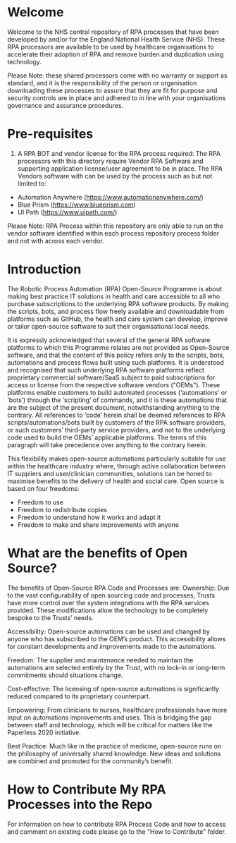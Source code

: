 # Welcome

Welcome to the NHS central repository of RPA processes that have been developed by and/or for the England National Health Service (NHS). These RPA processors are available to be used by healthcare organisations to accelerate their adoption of RPA and remove burden and duplication using technology.

Please Note: these shared processors come with no warranty or support as standard, and it is the responsibility of the person or organisation downloading these processes to assure that they are fit for purpose and security controls are in place and adhered to in line with your organisations governance and assurance procedures.

# Pre-requisites  

1. A RPA BOT and vendor license for the RPA process required: The RPA processors with this directory require Vendor RPA Software and supporting application license/user agreement to be in place. The RPA Vendors software with can be used by the process such as but not limited to:

- Automation Anywhere (https://www.automationanywhere.com/)
- Blue Prism (https://www.blueprism.com)
- UI Path (https://www.uipath.com/)

Please Note: RPA Process within this repository are only able to run on the vendor software identified within each process repository process folder and not with across each vendor.


# Introduction

The Robotic Process Automation (RPA) Open-Source Programme is about making best practice IT solutions in health and care accessible to all who purchase subscriptions to the underlying RPA software products. By making the scripts, bots, and process flow freely available and downloadable from platforms such as GitHub, the health and care system can develop, improve or tailor open-source software to suit their organisational local needs.

It is expressly acknowledged that several of the general RPA software platforms to which this Programme relates are not provided as Open-Source software, and that the content of this policy refers only to the scripts, bots, automations and process flows built using such platforms.  It is understood and recognised that such underlying RPA software platforms reflect proprietary commercial software/SaaS subject to paid subscriptions for access or license from the respective software vendors ("OEMs").  These platforms enable customers to build automated processes (‘automations’ or ‘bots’) through the ‘scripting’ of commands, and it is these automations that are the subject of the present document, notwithstanding anything to the contrary.  All references to ‘code’ herein shall be deemed references to RPA scripts/automations/bots built by customers of the RPA software providers, or such customers’ third-party service providers, and not to the underlying code used to build the OEMs’ applicable platforms.  The terms of this paragraph will take precedence over anything to the contrary herein.   

This flexibility makes open-source automations particularly suitable for use within the healthcare industry where, through active collaboration between IT suppliers and user/clinician communities, solutions can be honed to maximise benefits to the delivery of health and social care.
Open source is based on four freedoms:

- Freedom to use
- Freedom to redistribute copies
- Freedom to understand how it works and adapt it
- Freedom to make and share improvements with anyone

# What are the benefits of Open Source?

The benefits of Open-Source RPA Code and Processes are:
Ownership: Due to the vast configurability of open sourcing code and processes, Trusts have more control over the system integrations with the RPA services provided. These modifications allow the technology to be completely bespoke to the Trusts’ needs.

Accessibility: Open-source automations can be used and changed by anyone who has subscribed to the OEM’s product. This accessibility allows for constant developments and improvements made to the automations.

Freedom: The supplier and maintenance needed to maintain the automations are selected entirely by the Trust, with no lock-in or long-term commitments should situations change.

Cost-effective: The licensing of open-source automations is significantly reduced compared to its proprietary counterpart.

Empowering: From clinicians to nurses, healthcare professionals have more input on automations improvements and uses. This is bridging the gap between staff and technology, which will be critical for matters like the Paperless 2020 initiative.

Best Practice: Much like in the practice of medicine, open-source runs on the philosophy of universally shared knowledge. New ideas and solutions are combined and promoted for the community’s benefit.

# How to Contribute My RPA Processes into the Repo

For information on how to contribute RPA Process Code and how to access and comment on existing code please go to the "How to Contribute" folder.
